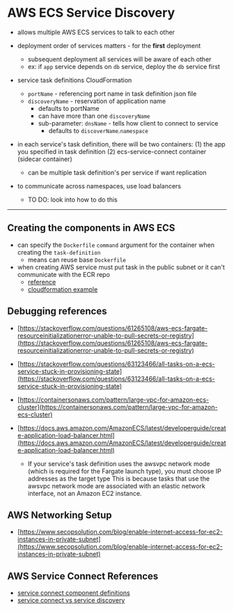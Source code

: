 # AWS ECS Service Discovery

* allows multiple AWS ECS services to talk to each other
* deployment order of services matters - for the **first** deployment
  * subsequent deployment all services will be aware of each other
  * ex: if `app` service depends on `db` service, deploy the `db` service first

* service task definitions CloudFormation
  * `portName` - referencing port name in task definition json file
  * `discoveryName` - reservation of application name
    * defaults to portName
    * can have more than one `discoveryName`
    * sub-parameter: `dnsName` - tells how client to connect to service
      * defaults to `discoverName`.`namespace`

* in each service's task definition, there will be two containers:
  (1) the app you specified in task definition
  (2) ecs-service-connect container (sidecar container)
  * can be multiple task definition's per service if want replication

* to communicate across namespaces, use load balancers
  * TO DO: look into how to do this

---

## Creating the components in AWS ECS

* can specify the `Dockerfile` `command` argument for the container when creating the `task-definition`
  * means can reuse base `Dockerfile`
* when creating AWS service must put task in the public subnet or it can't communicate with the ECR repo
  * [reference](https://stackoverflow.com/questions/61265108/aws-ecs-fargate-resourceinitializationerror-unable-to-pull-secrets-or-registry)
  * [cloudformation example](https://containersonaws.com/pattern/large-vpc-for-amazon-ecs-cluster)

## Debugging references

* [https://stackoverflow.com/questions/61265108/aws-ecs-fargate-resourceinitializationerror-unable-to-pull-secrets-or-registry](https://stackoverflow.com/questions/61265108/aws-ecs-fargate-resourceinitializationerror-unable-to-pull-secrets-or-registry)
* [https://stackoverflow.com/questions/63123466/all-tasks-on-a-ecs-service-stuck-in-provisioning-state](https://stackoverflow.com/questions/63123466/all-tasks-on-a-ecs-service-stuck-in-provisioning-state)
* [https://containersonaws.com/pattern/large-vpc-for-amazon-ecs-cluster](https://containersonaws.com/pattern/large-vpc-for-amazon-ecs-cluster)

* [https://docs.aws.amazon.com/AmazonECS/latest/developerguide/create-application-load-balancer.html](https://docs.aws.amazon.com/AmazonECS/latest/developerguide/create-application-load-balancer.html)
  * If your service's task definition uses the awsvpc network mode (which is required for the Fargate launch type), you must choose IP addresses as the target type This is because tasks that use the awsvpc network mode are associated with an elastic network interface, not an Amazon EC2 instance.

## AWS Networking Setup

* [https://www.secopsolution.com/blog/enable-internet-access-for-ec2-instances-in-private-subnet](https://www.secopsolution.com/blog/enable-internet-access-for-ec2-instances-in-private-subnet)

## AWS Service Connect References

* [service connect component definitions](https://docs.aws.amazon.com/AmazonECS/latest/developerguide/service-connect-concepts.html#service-connect-concepts-terms)
* [service connect vs service discovery](https://www.cloudkeeper.com/insight/blog/amazon-ecs-service-communication-via-service-discovery-connect)
